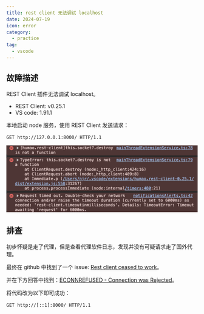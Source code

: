 ```yaml
---
title: rest client 无法调试 localhost
date: 2024-07-19
icon: error
category:
  - practice
tag:
  - vscode
---
```


## 故障描述

REST Client 插件无法调试 localhost。

- REST Client: v0.25.1
- VS code: 1.91.1

本地启动 node 服务，使用 REST Client 发送请求：

```http
GET http://127.0.0.1:8000/ HTTP/1.1
```

![报错](https://raw.githubusercontent.com/dribble-njr/typora-njr/master/img/20240719143258.png)

## 排查

初步怀疑是走了代理，但是查看代理软件日志，发现并没有可疑请求走了国外代理。

最终在 github 中找到了一个 issue: [Rest client ceased to work](https://github.com/Huachao/vscode-restclient/issues/1163)。

并在下方回答中找到：[ECONNREFUSED - Connection was Rejected](https://github.com/Huachao/vscode-restclient/issues/1145)。

将代码改为以下即可成功：

```http
GET http://[::1]:8000/ HTTP/1.1
```
